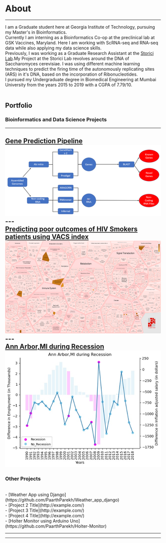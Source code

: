# About 

---

I am a Graduate student here at Georgia Institute of Technology, pursuing my Master's in Bioinformatics. 
<br>
Currently I am interning as a Bioinformatics Co-op at the preclinical lab at GSK Vaccines, Maryland. Here I am working with ScRNA-seq and RNA-seq data while also applying my data science skills.
<br>
Previously, I was working as a Graduate Research Assistant at the <a href="http://www.storicilab.gatech.edu/">Storici Lab</a>.My Project at the Storici Lab revolves around the DNA of Saccharomyces cerevisiae. I was using different machine learning techniques to predict the firing time of the autonomously replicating sites (ARS) in it's DNA, based on the incorporation of Ribonucleotides. 
<br>
I pursued my Undergraduate degree in Biomedical Engineering at Mumbai University from the years 2015 to 2019 with a CGPA of 7.79/10.
<br><br>

## Portfolio

### Bioinformatics and Data Science Projects 
---

[Gene Prediction Pipeline](/Gene_Prediction)<br>
<img src="images/Gene_Prediction_Pipeline.png?raw=true"/>
<br>
--- <br>
[Predicting poor outcomes of HIV Smokers patients using VACS index](/DMR) <br>
<img src="images/DMR/Affected_Pathways.png?" width="800" height="300"> 
--- <br>
[Ann Arbor,MI during Recession](/Data_Science)
<img src="images/MI/Final_assignment.jpg?raw=true"/>
<br>
---

### Other Projects

<br>
- [Weather App using Django](https://github.com/PaarthParekh/Weather_app_django) <br>
- [Project 2 Title](http://example.com/) <br>
- [Project 3 Title](http://example.com/) <br>
- [Project 4 Title](http://example.com/) <br>
- [Holter Monitor using Arduino Uno](https://github.com/PaarthParekh/Holter-Monitor) <br>

---




---

